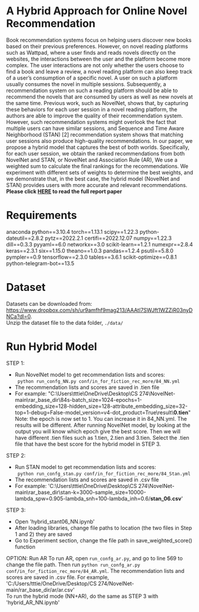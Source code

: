 # A Hybrid Approach for Online Novel Recommendation
Book recommendation systems focus on helping
users discover new books based on their previous preferences.
However, on novel reading platforms such as Wattpad, where
a user finds and reads novels directly on the websites, the
interactions between the user and the platform become more
complex. The user interactions are not only whether the users
choose to find a book and leave a review, a novel reading
platform can also keep track of a user’s consumption of a specific
novel. A user on such a platform usually consumes the novel
in multiple sessions. Subsequently, a recommendation system
on such a reading platform should be able to recommend the
novels that are consumed by users as well as new novels at the
same time. Previous work, such as NovelNet, shows that,
by capturing these behaviors for each user session in a novel
reading platform, the authors are able to improve the quality of
their recommendation system. However, such recommendation
systems might overlook the fact that multiple users can have
similar sessions, and Sequence and Time Aware Neighborhood
(STAN) [2] recommendation system shows that matching user
sessions also produce high-quality recommendations. In our
paper, we propose a hybrid model that captures the best of
both worlds. Specifically, for each user session, we obtain the
ranked recommendations from both NovelNet and STAN, or
NovelNet and Association Rule (AR), We use a weighted sum
to calculate the final rankings for the recommendations. We
experiment with different sets of weights to determine the best
weights, and we demonstrate that, in the best case, the hybrid
model (NovelNet and STAN) provides users with more accurate
and relevant recommendations.  
**Please click [HERE](https://github.com/4tiennguyen/Online_Novel_Recommendation/blob/main/Report.pdf) to read the full report paper**
# Requirements
anaconda python==3.10.4 torch==1.13.1 scipy==1.22.3 python-dateutil==2.8.2 pytz==2022.2.1 certifi==2022.12.07 numpy==1.22.3 dill==0.3.3 pyyaml==6.0 networkx==3.0 scikit-learn==1.2.1 numexpr==2.8.4 keras==2.3.1 six==1.15.0 theano==1.0.3 pandas==1.2.4 psutil==5.8.0 pympler==0.9 tensorflow==2.3.0 tables==3.6.1 scikit-optimize==0.8.1 python-telegram-bot==13.5
# Dataset
Datasets can be downloaded from: https://www.dropbox.com/sh/ur9amfhf9mag213/AAAtI7SWJft1WZZiR03nyDNCa?dl=0.  
Unzip the dataset file to the data folder, `./data/`

# Run Hybrid Model
STEP 1:
- Run NovelNet model to get recommendation lists and scores:   
&ensp;`python run_confg_NN.py conf/in_for_fiction_rec_more/84_NN.yml`
- The recommendation lists and scores are saved in .tien file
- For example: "C:\Users\tttie\OneDrive\Desktop\CS 274\NovelNet-main\rar_base_dir\84s-batch_size=1024-epochs=1-embedding_size=128-hidden_size=128-attribute_embedding_size=32-top=1-debug=False-model_version=v4-dot_product=True\result\\**0.tien**"  
Note: the epoch is now set to 1. You can increase it in 84_NN.yml. The results will be different. After running NovelNet model, by looking at the output you will know which epoch give the best score. Then we will have different .tien files such as 1.tien, 2.tien and 3.tien. Select the .tien file that have the best score for the hybrid model in STEP 3.  
  
STEP 2:
- Run STAN model to get recommendation lists and scores:  
&ensp;`python run_confg_stan.py conf/in_for_fiction_rec_more/84_Stan.yml`
- The recommendation lists and scores are saved in .csv file
- For example: 'C:\Users\tttie\OneDrive\Desktop\CS 274\NovelNet-main\rar_base_dir\stan-k=3000-sample_size=10000-lambda_spw=0.905-lambda_snh=100-lambda_inh=0.6/**stan_06.csv**'
  
STEP 3:
- Open 'hybrid_stant06_NN.ipynb'
- After loading libraries, change file paths to location (the two files in Step 1 and 2) they are saved
- Go to Experiment section, change the file path in save_weighted_score() function  
  
 OPTION: Run AR
To run AR, open `run_confg_ar.py`, and go to line 569 to change the file path. Then run `python run_confg_ar.py conf/in_for_fiction_rec_more/84_AR.yml`. The recommendation lists and scores are saved in .csv file. For example, 'C:/Users/tttie/OneDrive/Desktop/CS 274/NovelNet-main/rar_base_dir/ar/ar.csv'  
To run the hybrid mode (NN+AR), do the same as STEP 3 with 'hybrid_AR_NN.ipynb'
